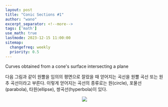 ```yaml
---
layout: post
title: "Conic Sections #1"
author: "wano"
excerpt_separator: <!--more-->
tags: ['math']
use_math: true
lastmode: 2023-12-15 11:00:00
sitemap:
  changefreq: weekly
  priority: 0.5
---
```


Curves obtained from a cone's surface intersecting a plane <!--more-->

다음 그림과 같이 원뿔을 임의의 평면으로 잘랐을 때 얻어지는 곡선을 원뿔 곡선 또는 원추 곡선이라고 부른다. 이렇게 얻어지는 곡선의 종류로는 원(circle), 포물선(parabola), 타원(ellipse), 쌍곡선(hyperbola)이 있다.

<center><img src="https://cgvfxmath.github.io/assets/img/conic_sections.jpg"></center>
